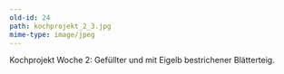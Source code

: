 ```yaml
---
old-id: 24
path: kochprojekt_2_3.jpg
mime-type: image/jpeg
---
```

Kochprojekt Woche 2:
Gefüllter und mit Eigelb bestrichener Blätterteig.
